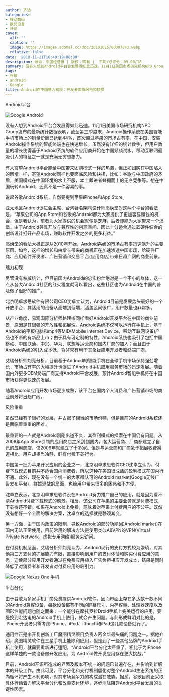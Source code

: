 ```yaml
---
author: 齐洁
categories:
- 移动数码
- 数码设备
- 评论
cover:
  alt: ''
  caption: ''
  image: https://images.soomal.cc/doc/20101025/00007843.webp
  relative: false
date: '2010-11-21T16:40:19+08:00'
description: 源自：中国经营报 | 版权：转载 |  平均/总评分：09.00/18
summary: 没有人想到Android平台会发展得如此迅速。11月1日美国市场研究机构NPD Group发布的最新统计数据表明，截至第三季度末，Android操作系统在美国智能手机市场上的销量份额已达到44%，首次超过苹果的市场占有率。在中国，安装Android操作系统的智能终端也在快速增长，虽然没有详细的统计数字，但用户数量的增长使得基于Android系统的软件应用商开始在中国频频试水。移动互联网最吸引人的特征之一就是充满无穷想象力
tags:
- 谷歌
- android
- Google
title: Android在中国魅力初现：开发者面临风险和抉择
---
```


Android平台



![Google Android](https://images.soomal.cc/doc/20101025/00007843.webp)



没有人想到Android平台会发展得如此迅速。11月1日美国市场研究机构NPD Group发布的最新统计数据表明，截至第三季度末，Android操作系统在美国智能手机市场上的销量份额已达到44%，首次超过苹果的市场占有率。在中国，安装Android操作系统的智能终端也在快速增长，虽然没有详细的统计数字，但用户数量的增长使得基于Android系统的软件应用商开始在中国频频试水。移动互联网最吸引人的特征之一就是充满无穷想象力。



有人寄望Android平台能给中国带来团购模式一样的热潮，但正如团购在中国陷入的困境一样，寄望Android同样也要面临风险和抉择，比如：谷歌与中国政府的矛盾，美国模式在中国环境的水土不服，本土跟进者蜂拥而上的无序竞争等。想在中国玩转Android，还真不是一件容易的事。



说起谷歌Android系统，自然要提到苹果iPhone和App Store。



亚太地区Android促进会主席、台湾著名架构设计师高焕堂对这两个平台的看法是，“苹果公司的App Store和谷歌的Android都为大家提供了更加容易赚钱的机会，但是我认为，前者为大家提供的机会就像是芝麻，后者却能为大家带来一个汉堡。由于Android兼具开放与兼容性的创意空间，因此十分适合通过软硬件结合的创新设计打开产品市场，赚取软件开发之外的更多利益。”



高焕堂的看法大概正是从2010年开始，Android系统的市场占有率迅速飙升的主要原因。如今，这样的增长和由增长带来的商机正在加速渗透中国市场，给硬件厂商、应用软件开发者、广告营销和交易平台(应用商店)带来日趋广阔的商业前景。



魅力初现



尽管没有权威统计，但目前国内Android的忠实粉丝绝对是一个不小的群体，这一点从各大Android社区的红火程度就可以看出，这些社区也为Android在中国的普及做了很好的推广。



北京明卓求思软件有限公司CEO沈卓立认为，Android目前是发展势头最好的一个开放平台，其适用的设备从高端到低端，涵盖区间很广，用户数量也非常多。



从产业角度，易观国际分析师路理彬同样看好Android开发平台在中国的商业前景，原因是其很强的开放性和拓展性。Android系统不仅可以运行在手机上，基于Android的平板电脑和mp4等MID(Mobile Internet Device，移动互联网设备)产品也不断的有新品上市；由于具有可定制的特性，Android系统也吸引了包括中国移动、中国联通、中兴、华为、联想等运营商和国内厂商的加入；而且由于Android系统的引入成本低，将非常有利于其聚拢应用开发者和终端厂商。



艾瑞分析师刘亮分析，目前基于Android的智能手机在全球手机市场保持强劲增长，市场占有率的大幅提升也促进了Android手机应用服务市场的迅速发展。随着国内外更多OEM终端厂商支持Android平台发展，预计Android智能手机将在中国市场获得更快速的发展。



随着Android应用开发市场逐步成熟，该平台在国内个人消费和广告营销市场的商业前景将日趋广阔。



风险重重



虽然已经有了很好的发展，并占据了相当的市场份额，但是目前的Android系统还是面临着重重的困难。



最重要的一点就是Android刚刚出道不久，其盈利模式的探索在中国仍有问题。从2008年App Store引领的应用商店之风刮到国内，各大运营商、厂商都建立了自己的应用商店，仅2009年就建立了十多家。但是与运营商和厂商急于拓展收费渠道相比，用户却相当冷静，鲜有付费下载行为。



中国第一批为苹果开发应用的企业之一，北京明卓求思软件CEO沈卓立认为，付费下载模式目前并不适合国内消费者，所以这种在美国很成熟的盈利模式在国内行不通。此外，现在没有一个统一的大家都认可的Android market(Google无线广告发布平台)，群雄混战的局面，也给用户带来很多的困惑和不方便。



沈卓立表示，北京明卓求思软件没在Android努力推广自己的应用，就是因为看不清Android付费下载模式的前景。相反，该公司在苹果的主要业务就是付费模式，下载得还不错。如果在Android上免费，意味着对苹果上付费用户的不公平。既然没有想好一个全面的解决方案，沈卓立的选择就是静观其变。



另一方面，由于国内政策的限制，导致Android的部分功能(如Android market)在国内无法正常使用，目前常用的解决方法是使用类似A8VPN的VPN(Virtual Private Network，虚拟专用网络)服务来访问。



在付费机制层面，艾瑞分析师刘亮认为，Android现行的支付方式较为繁琐，对其他第三方支付的扩展能力有限，直接影响到用户的支付体验和购买付费应用的意愿，迫使部分应用开发者通过在免费应用植入广告负担相应开发成本，结果是同时降低了对消费者和开发者对付费应用的吸引力。



![Google Nexus One 手机](https://images.soomal.cc/doc/20100711/00006325.webp)



平台分化



由于谷歌为多家手机厂商免费提供Android软件，因而市面上存在多达数十款不同的Android兼容设备，每款设备都有不同的屏幕尺寸、内存容量、处理器速度以及图形性能问题也随之而来：一个能够在摩托罗拉Droid手机上完美运行的应用，要是换到宏达电的Android手机上使用，就会产生问题。与此形成鲜明对比的是，iPhone开发者只需考虑iPhone、iPod、iTouch和iPad这几款设备就行了。



通用性正是李开复创新工厂魔图精灵项目负责人密金华最头痛的问题之一。据他介绍，魔图精灵软件在三星手机上能顺利应用，但是到了一些其他品牌的Android手机上使用，就需要重新进行适配，“Android平台分化太严重了，相比于为iPhone这样单独的一款设备做开发应用，为 Android做开发应用存在更大挑战。”



目前，Android开源所造成的界面及版本不统一的问题已普遍存在，并影响到新版本的升级工作。由此可见，平台分化和支付机制僵化对整个Android生态系统的正向循环将产生不利影响，对其市场竞争力的构成潜在威胁。据悉，谷歌目前正采取具体行动着力解决平台分化和改善支付环境，逐步消除阻碍Android平台发展的关键性因素。